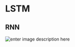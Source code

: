 # LSTM

## RNN
![enter image description here](https://upload-images.jianshu.io/upload_images/42741-d6749df8fb93b0b0.png?imageMogr2/auto-orient/strip%7CimageView2/2/format/webp)
<!--stackedit_data:
eyJoaXN0b3J5IjpbMzI3MzM3MjQsMTEyODAwODkxNiwtODY5NT
I4OTcxXX0=
-->